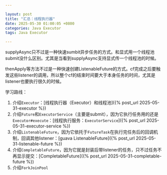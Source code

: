 ```yaml
---

layout: post  
title: "汇总：线程执行器"  
date: 2025-05-30 01:00:05 +0800  
categories: Java Executor  
tags: Java Executor

---
```


supplyAsync只不过是一种快速sumbit异步任务的方式。和显式用一个线程池submit没什么区别。尤其是当看到supplyAsync支持显式传一个线程池的时候。

thenApply等方法不过是一种快速创建ListenableFuture的方式。cf完成之后要触发这些listener的调用，所以整个cf的结束时间要大于本身任务的时间，尤其是listener也要执行很久的时候。


学习路线：
1. 介绍`Executor`：[线程执行器（Executor）和线程池]({% post_url 2025-05-31-executor %})
3. 介绍`Future`和`ExecutorService`（主要是submit），因为它执行任务用的还是`Executor#execute`：[线程执行服务：`ExecutorService`]({% post_url 2025-05-31-executor-service %})
4. 介绍`ListenableFuture`，因为它依托于`FutureTask`在执行完任务后的回调机制，回调其他listener：[guava ListenableFuture]({% post_url 2025-05-31-listenable-future %})
5. 介绍`CompletableFuture`，因为它就是封装后带listener的任务，只不过任务不再显示提交：[CompletableFuture]({% post_url 2025-05-31-completable-future %})
6. 介绍`ForkJoinPool`
